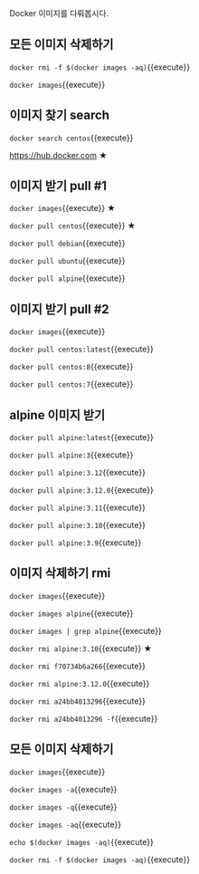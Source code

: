 Docker 이미지를 다뤄봅시다.

## 모든 이미지 삭제하기

`docker rmi -f $(docker images -aq)`{{execute}}

`docker images`{{execute}}

## 이미지 찾기 search

`docker search centos`{{execute}}

https://hub.docker.com ★

## 이미지 받기 pull #1

`docker images`{{execute}} ★

`docker pull centos`{{execute}} ★

`docker pull debian`{{execute}}

`docker pull ubuntu`{{execute}}

`docker pull alpine`{{execute}}

## 이미지 받기 pull #2

`docker images`{{execute}}

`docker pull centos:latest`{{execute}}

`docker pull centos:8`{{execute}}

`docker pull centos:7`{{execute}}

## alpine 이미지 받기

`docker pull alpine:latest`{{execute}}

`docker pull alpine:3`{{execute}}

`docker pull alpine:3.12`{{execute}}

`docker pull alpine:3.12.0`{{execute}}

`docker pull alpine:3.11`{{execute}}

`docker pull alpine:3.10`{{execute}}

`docker pull alpine:3.9`{{execute}}

## 이미지 삭제하기 rmi

`docker images`{{execute}}

`docker images alpine`{{execute}}

`docker images | grep alpine`{{execute}}

`docker rmi alpine:3.10`{{execute}} ★

`docker rmi f70734b6a266`{{execute}}

`docker rmi alpine:3.12.0`{{execute}}

`docker rmi a24bb4013296`{{execute}}

`docker rmi a24bb4013296 -f`{{execute}}

## 모든 이미지 삭제하기

`docker images`{{execute}}

`docker images -a`{{execute}}

`docker images -q`{{execute}}

`docker images -aq`{{execute}}

`echo $(docker images -aq)`{{execute}}

`docker rmi -f $(docker images -aq)`{{execute}}
